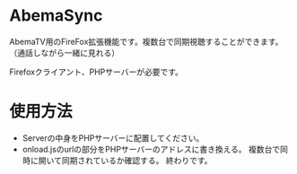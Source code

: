 # AbemaSync
AbemaTV用のFireFox拡張機能です。複数台で同期視聴することができます。（通話しながら一緒に見れる）

Firefoxクライアント、PHPサーバーが必要です。

# 使用方法
- Serverの中身をPHPサーバーに配置してください。
- onload.jsのurlの部分をPHPサーバーのアドレスに書き換える。
複数台で同時に開いて同期されているか確認する。
終わりです。
